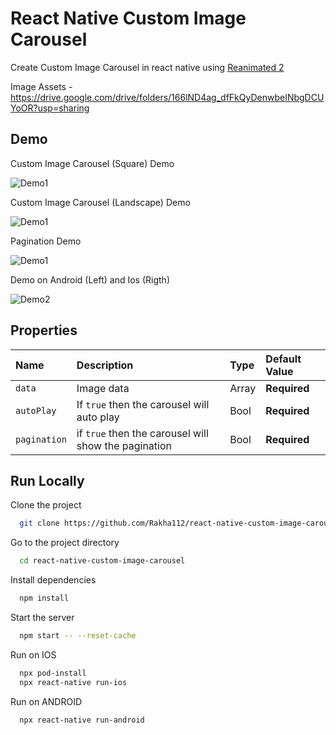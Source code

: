 # React Native Custom Image Carousel

Create Custom Image Carousel in react native using [Reanimated 2](https://docs.swmansion.com/react-native-reanimated/)

Image Assets - https://drive.google.com/drive/folders/166lND4ag_dfFkQyDenwbeINbgDCUYoOR?usp=sharing

## Demo

Custom Image Carousel (Square) Demo

![Demo1](https://github.com/Rakha112/react-native-animation/tree/main/src/03-React-Native-Custom-Image-Carousel/Demo1.gif)

Custom Image Carousel (Landscape) Demo

![Demo1](https://github.com/Rakha112/react-native-animation/tree/main/src/03-React-Native-Custom-Image-Carousel/Demo2.gif)

Pagination Demo

![Demo1](https://github.com/Rakha112/react-native-animation/tree/main/src/03-React-Native-Custom-Image-Carousel/Demo4.gif)

Demo on Android (Left) and Ios (Rigth)

![Demo2](https://github.com/Rakha112/react-native-animation/tree/main/src/03-React-Native-Custom-Image-Carousel/Demo3.gif)

## Properties

| Name         | Description                                          | Type  | Default Value |
| :----------- | :--------------------------------------------------- | :---- | :------------ |
| `data`       | Image data                                           | Array | **Required**  |
| `autoPlay`   | If `true` then the carousel will auto play           | Bool  | **Required**  |
| `pagination` | if `true` then the carousel will show the pagination | Bool  | **Required**  |

## Run Locally

Clone the project

```bash
  git clone https://github.com/Rakha112/react-native-custom-image-carousel.git
```

Go to the project directory

```bash
  cd react-native-custom-image-carousel
```

Install dependencies

```bash
  npm install
```

Start the server

```bash
  npm start -- --reset-cache
```

Run on IOS

```bash
  npx pod-install
  npx react-native run-ios
```

Run on ANDROID

```bash
  npx react-native run-android
```

